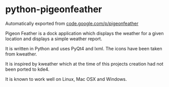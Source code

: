 # python-pigeonfeather
Automatically exported from [code.google.com/p/pigeonfeather](https://code.google.com/archive/p/pigeonfeather/)

Pigeon Feather is a dock application which displays the weather for a given location and displays a simple weather report. 

It is written in Python and uses PyQt4 and lxml. The icons have been taken from kweather.

It is inspired by kweather which at the time of this projects creation had not been ported to kde4.

It is known to work well on Linux, Mac OSX and Windows.
